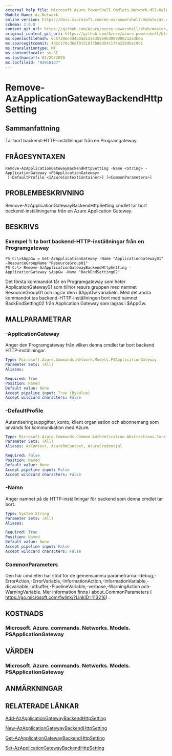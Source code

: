 ```yaml
---
external help file: Microsoft.Azure.PowerShell.Cmdlets.Network.dll-Help.xml
Module Name: Az.Network
online version: https://docs.microsoft.com/en-us/powershell/module/az.network/remove-azapplicationgatewaybackendhttpsetting
schema: 2.0.0
content_git_url: https://github.com/Azure/azure-powershell/blob/master/src/Network/Network/help/Remove-AzApplicationGatewayBackendHttpSetting.md
original_content_git_url: https://github.com/Azure/azure-powershell/blob/master/src/Network/Network/help/Remove-AzApplicationGatewayBackendHttpSetting.md
ms.openlocfilehash: 6c5729ec4d450ad122e359b9bd009000212e3b0a
ms.sourcegitcommit: 4d2c178cd6df9151877b08d54c1f4a228dbec9d1
ms.translationtype: MT
ms.contentlocale: sv-SE
ms.lasthandoff: 01/29/2020
ms.locfileid: "93918137"
---
```

# Remove-AzApplicationGatewayBackendHttpSetting

## Sammanfattning
Tar bort backend-HTTP-inställningar från en Programgateway.

## FRÅGESYNTAXEN

```
Remove-AzApplicationGatewayBackendHttpSetting -Name <String> -ApplicationGateway <PSApplicationGateway>
 [-DefaultProfile <IAzureContextContainer>] [<CommonParameters>]
```

## PROBLEMBESKRIVNING
Remove-AzApplicationGatewayBackendHttpSetting cmdlet tar bort backend-inställningarna från en Azure Application Gateway.

## BESKRIVS

### Exempel 1: ta bort backend-HTTP-inställningar från en Programgateway
```
PS C:\>$AppGw = Get-AzApplicationGateway -Name "ApplicationGateway01" -ResourceGroupName "ResourceGroup01"
PS C:\> Remove-AzApplicationGatewayBackendHttpSetting -ApplicationGateway $AppGw -Name "BackEndSetting02"
```

Det första kommandot får en Programgateway som heter ApplicationGateway01 som tillhör resurs gruppen med namnet ResourceGroup01 och lagrar den i $AppGw variabeln.
Med det andra kommandot tas backend-HTTP-inställningen bort med namnet BackEndSetting02 från Application Gateway som lagras i $AppGw.

## MALLPARAMETRAR

### -ApplicationGateway
Anger den Programgateway från vilken denna cmdlet tar bort backend HTTP-inställningar.

```yaml
Type: Microsoft.Azure.Commands.Network.Models.PSApplicationGateway
Parameter Sets: (All)
Aliases:

Required: True
Position: Named
Default value: None
Accept pipeline input: True (ByValue)
Accept wildcard characters: False
```

### -DefaultProfile
Autentiseringsuppgifter, konto, klient organisation och abonnemang som används för kommunikation med Azure.

```yaml
Type: Microsoft.Azure.Commands.Common.Authentication.Abstractions.Core.IAzureContextContainer
Parameter Sets: (All)
Aliases: AzContext, AzureRmContext, AzureCredential

Required: False
Position: Named
Default value: None
Accept pipeline input: False
Accept wildcard characters: False
```

### -Namn
Anger namnet på de HTTP-inställningar för backend som denna cmdlet tar bort.

```yaml
Type: System.String
Parameter Sets: (All)
Aliases:

Required: True
Position: Named
Default value: None
Accept pipeline input: False
Accept wildcard characters: False
```

### CommonParameters
Den här cmdleten har stöd för de gemensamma parametrarna:-debug,-ErrorAction,-ErrorVariable,-InformationAction,-InformationVariable,-disvariable,-utbuffer,-PipelineVariable,-verbose,-WarningAction och-WarningVariable. Mer information finns i about_CommonParameters ( https://go.microsoft.com/fwlink/?LinkID=113216) .

## KOSTNADS

### Microsoft. Azure. commands. Networks. Models. PSApplicationGateway

## VÄRDEN

### Microsoft. Azure. commands. Networks. Models. PSApplicationGateway

## ANMÄRKNINGAR

## RELATERADE LÄNKAR

[Add-AzApplicationGatewayBackendHttpSetting](./Add-AzApplicationGatewayBackendHttpSetting.md)

[New-AzApplicationGatewayBackendHttpSetting](./New-AzApplicationGatewayBackendHttpSetting.md)

[Get-AzApplicationGatewayBackendHttpSetting](./Get-AzApplicationGatewayBackendHttpSetting.md)

[Set-AzApplicationGatewayBackendHttpSetting](./Set-AzApplicationGatewayBackendHttpSetting.md)

